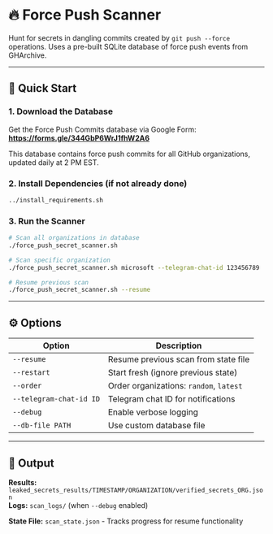 # 🔥 Force Push Scanner

Hunt for secrets in dangling commits created by `git push --force` operations. Uses a pre-built SQLite database of force push events from GHArchive.

---

## 🚀 Quick Start

### 1. Download the Database

Get the Force Push Commits database via Google Form: **<https://forms.gle/344GbP6WrJ1fhW2A6>**

This database contains force push commits for all GitHub organizations, updated daily at 2 PM EST.

### 2. Install Dependencies (if not already done)

```bash
../install_requirements.sh
```

### 3. Run the Scanner

```bash
# Scan all organizations in database
./force_push_secret_scanner.sh

# Scan specific organization
./force_push_secret_scanner.sh microsoft --telegram-chat-id 123456789

# Resume previous scan
./force_push_secret_scanner.sh --resume
```

---

## ⚙️ Options

| Option | Description |
|--------|-------------|
| `--resume` | Resume previous scan from state file |
| `--restart` | Start fresh (ignore previous state) |
| `--order` | Order organizations: `random`, `latest` |
| `--telegram-chat-id ID` | Telegram chat ID for notifications |
| `--debug` | Enable verbose logging |
| `--db-file PATH` | Use custom database file |

---

## 📂 Output

**Results:** `leaked_secrets_results/TIMESTAMP/ORGANIZATION/verified_secrets_ORG.json`  
**Logs:** `scan_logs/` (when `--debug` enabled)

**State File:** `scan_state.json` - Tracks progress for resume functionality